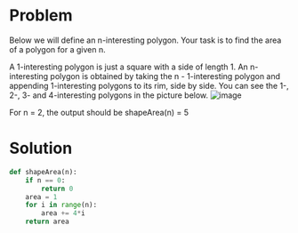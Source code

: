 # Problem
Below we will define an n-interesting polygon. Your task is to find the area of a polygon for a given n.

A 1-interesting polygon is just a square with a side of length 1. An n-interesting polygon is obtained by taking the n - 1-interesting polygon and appending 1-interesting polygons to its rim, side by side. You can see the 1-, 2-, 3- and 4-interesting polygons in the picture below.
![image](https://codefightsuserpics.s3.amazonaws.com/tasks/shapeArea/img/area.png?_tm=1530813671805)

For n = 2, the output should be shapeArea(n) = 5 

# Solution
```python
def shapeArea(n):
    if n == 0:
        return 0
    area = 1
    for i in range(n):
        area += 4*i
    return area
```

